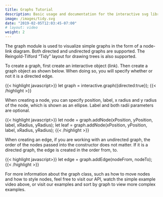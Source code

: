 ```yaml
---
title: Graphs Tutorial
description: Basic usage and documentation for the interactive svg library. Explains how to build a simple interactive and embed it in the browser.
image: /images/tidy.svg
date: "2019-02-05T12:03:45-07:00"
# layout: video
weight: 2
---
```


The graph module is used to visualize simple graphs in the form of a node-link diagram. Both directed and undirected graphs are supported. The Reingold-Tilford “Tidy” layout for drawing trees is also supported.

To create a graph, first create an interactive object (link). Then create a graph object as shown below. When doing so, you will specify whether or not it is a directed edge.

{{< highlight javascript>}}
let graph = interactive.graph({directed:true});
{{< /highlight >}}

When creating a node, you can specify position, label, x radius and y radius of the node, which is shown as an ellipse. Label and both radii parameters are optional.

{{< highlight javascript>}}
let node = graph.addNode(xPosition, yPosition, label, xRadius, yRadius);
let leaf = graph.addNode(xPosition, yPosition, label, xRadius, yRadius);
{{< /highlight >}}

When creating an edge, if you are working with an undirected graph, the order of the nodes passed into the constructor does not matter. If it is a directed graph, the edge is created in the order from, to.

{{< highlight javascript>}}
let edge = graph.addEdge(nodeFrom, nodeTo);
{{< /highlight >}}


For more information about the graph class, such as how to move nodes and how to style nodes, feel free to visit our API, watch the simple example video above, or visit our examples and sort by graph to view more complex examples.

